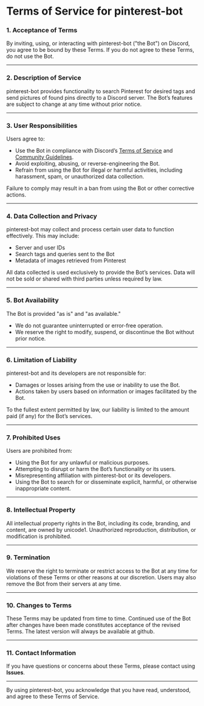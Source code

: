 # **Terms of Service for pinterest-bot**
### 1. **Acceptance of Terms**
By inviting, using, or interacting with pinterest-bot ("the Bot") on Discord, you agree to be bound by these Terms. If you do not agree to these Terms, do not use the Bot.

---

### 2. **Description of Service**
pinterest-bot provides functionality to search Pinterest for desired tags and send pictures of found pins directly to a Discord server. The Bot’s features are subject to change at any time without prior notice.

---

### 3. **User Responsibilities**
Users agree to:
- Use the Bot in compliance with Discord’s [Terms of Service](https://discord.com/terms) and [Community Guidelines](https://discord.com/guidelines).
- Avoid exploiting, abusing, or reverse-engineering the Bot.
- Refrain from using the Bot for illegal or harmful activities, including harassment, spam, or unauthorized data collection.

Failure to comply may result in a ban from using the Bot or other corrective actions.

---

### 4. **Data Collection and Privacy**
pinterest-bot may collect and process certain user data to function effectively. This may include:
- Server and user IDs
- Search tags and queries sent to the Bot
- Metadata of images retrieved from Pinterest

All data collected is used exclusively to provide the Bot’s services. Data will not be sold or shared with third parties unless required by law.

---

### 5. **Bot Availability**
The Bot is provided "as is" and "as available."
- We do not guarantee uninterrupted or error-free operation.
- We reserve the right to modify, suspend, or discontinue the Bot without prior notice.

---

### 6. **Limitation of Liability**
pinterest-bot and its developers are not responsible for:
- Damages or losses arising from the use or inability to use the Bot.
- Actions taken by users based on information or images facilitated by the Bot.

To the fullest extent permitted by law, our liability is limited to the amount paid (if any) for the Bot’s services.

---

### 7. **Prohibited Uses**
Users are prohibited from:
- Using the Bot for any unlawful or malicious purposes.
- Attempting to disrupt or harm the Bot’s functionality or its users.
- Misrepresenting affiliation with pinterest-bot or its developers.
- Using the Bot to search for or disseminate explicit, harmful, or otherwise inappropriate content.

---

### 8. **Intellectual Property**
All intellectual property rights in the Bot, including its code, branding, and content, are owned by unicode1. Unauthorized reproduction, distribution, or modification is prohibited.

---

### 9. **Termination**
We reserve the right to terminate or restrict access to the Bot at any time for violations of these Terms or other reasons at our discretion. Users may also remove the Bot from their servers at any time.

---

### 10. **Changes to Terms**
These Terms may be updated from time to time. Continued use of the Bot after changes have been made constitutes acceptance of the revised Terms. The latest version will always be available at github.

---

### 11. **Contact Information**
If you have questions or concerns about these Terms, please contact using **Issues**.

---

By using pinterest-bot, you acknowledge that you have read, understood, and agree to these Terms of Service.

